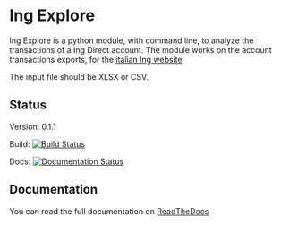 # Ing Explore
Ing Explore is a python module, with command line, to analyze the transactions of a Ing Direct account.
The module works on the account transactions exports, for the [italian Ing website](https://www.ing.it/)

The input file should be XLSX or CSV.

## Status
Version: 0.1.1

Build: [![Build Status](https://travis-ci.org/ognibit/IngExplore.svg?branch=master)](https://travis-ci.org/ognibit/IngExplore)

Docs: [![Documentation Status](https://readthedocs.org/projects/ingexplore/badge/?version=latest)](https://ingexplore.readthedocs.io/en/latest/?badge=latest)

## Documentation
You can read the full documentation on [ReadTheDocs](https://ingexplore.readthedocs.io/en/latest/)